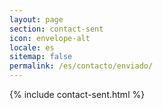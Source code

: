 ```yaml
---
layout: page
section: contact-sent
icon: envelope-alt
locale: es
sitemap: false
permalink: /es/contacto/enviado/
---
```


{% include contact-sent.html %}
